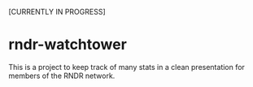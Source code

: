 [CURRENTLY IN PROGRESS]
# rndr-watchtower
This is a project to keep track of many stats in a clean presentation for members of the RNDR network.
